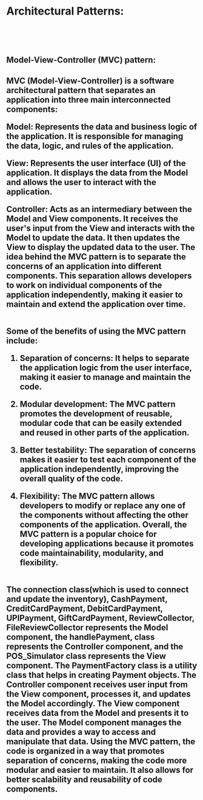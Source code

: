 <h1>Architectural Patterns:</h1></br></br></br>
<h2>Model-View-Controller (MVC) pattern:<h2>
MVC (Model-View-Controller) is a software architectural 
pattern that separates an application into three main 
interconnected components:</br>

<b>Model<b>: Represents the data and business logic of the 
application. It is responsible for managing the data, logic, and 
rules of the application.</br>

<b>View</b>: Represents the user interface (UI) of the application. It 
displays the data from the Model and allows the user to 
interact with the application.</br>

<b>Controller</b>: Acts as an intermediary between the Model and 
View components. It receives the user's input from the View 
and interacts with the Model to update the data. It then 
updates the View to display the updated data to the user.
The idea behind the MVC pattern is to separate the concerns 
of an application into different components. This separation 
allows developers to work on individual components of the 
application independently, making it easier to maintain and 
extend the application over time.</br></br>
  
  
 
Some of the benefits of using the MVC pattern include:</br>

1) Separation of concerns: It helps to separate the 
application logic from the user interface, making it easier 
to manage and maintain the code.</br>
  
  
2) Modular development: The MVC pattern promotes the 
development of reusable, modular code that can be 
easily extended and reused in other parts of the 
application.</br>
  
  
3) Better testability: The separation of concerns makes it 
easier to test each component of the application 
independently, improving the overall quality of the code.</br>
  
  
4) Flexibility: The MVC pattern allows developers to modify 
or replace any one of the components without affecting 
the other components of the application. Overall, the 
MVC pattern is a popular choice for developing 
applications because it promotes code maintainability, 
modularity, and flexibility.</br></br>
  
 
  
The connection class(which is used to connect and update 
the inventory), CashPayment, CreditCardPayment, 
DebitCardPayment, UPIPayment, GiftCardPayment,
ReviewCollector, FileReviewCollector represents the Model 
component, the handlePayment, class represents the 
Controller component, and the POS_Simulator class 
represents the View component. The PaymentFactory class 
is a utility class that helps in creating Payment objects.
The Controller component receives user input from the 
View component, processes it, and updates the Model 
accordingly. The View component receives data from the 
Model and presents it to the user. The Model component 
manages the data and provides a way to access and 
manipulate that data. Using the MVC pattern, the code is 
organized in a way that promotes separation of concerns, 
making the code more modular and easier to maintain. It 
also allows for better scalability and reusability of code 
components.
